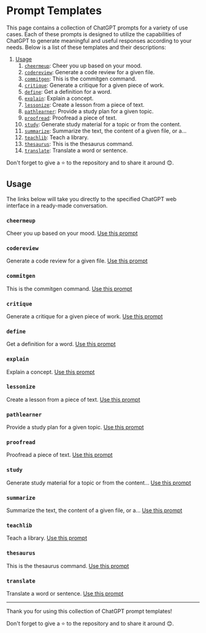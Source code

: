 # Prompt Templates

This page contains a collection of ChatGPT prompts for a variety of use cases. Each of these prompts is designed to utilize the capabilities of ChatGPT to generate meaningful and useful responses according to your needs. Below is a list of these templates and their descriptions:

1. [Usage](#usage)
    1. [`cheermeup`](#cheermeup): Cheer you up based on your mood.
    1. [`codereview`](#codereview): Generate a code review for a given file.
    1. [`commitgen`](#commitgen): This is the commitgen command.
    1. [`critique`](#critique): Generate a critique for a given piece of work.
    1. [`define`](#define): Get a definition for a word.
    1. [`explain`](#explain): Explain a concept.
    1. [`lessonize`](#lessonize): Create a lesson from a piece of text.
    1. [`pathlearner`](#pathlearner): Provide a study plan for a given topic.
    1. [`proofread`](#proofread): Proofread a piece of text.
    1. [`study`](#study): Generate study material for a topic or from the content.
    1. [`summarize`](#summarize): Summarize the text, the content of a given file, or a...
    1. [`teachlib`](#teachlib): Teach a library.
    1. [`thesaurus`](#thesaurus): This is the thesaurus command.
    1. [`translate`](#translate): Translate a word or sentence.

Don't forget to give a ⭐ to the repository and to share it around 😊.

## Usage

The links below will take you directly to the specified ChatGPT web interface in a ready-made conversation.

### `cheermeup`

Cheer you up based on your mood. [Use this prompt](https://chat.openai.com/share/a6505b48-37a2-471e-9d01-99d97f6e5c2e)

### `codereview`

Generate a code review for a given file. [Use this prompt](https://chat.openai.com/share/a0454c94-6f24-4c18-8a92-23369c9f3243)

### `commitgen`

This is the commitgen command. [Use this prompt](https://chat.openai.com/share/711b999f-a7d4-4882-9830-b2897e3f965b)

### `critique`

Generate a critique for a given piece of work. [Use this prompt](https://chat.openai.com/share/81984552-66c2-4767-acfa-ecbcd1234aae)

### `define`

Get a definition for a word. [Use this prompt](https://chat.openai.com/share/6480b1e7-36ac-460b-b611-f0798e27b3e8)

### `explain`

Explain a concept. [Use this prompt](https://chat.openai.com/share/0297ff48-4a5f-4b49-a4a0-9adf8d236c80)

### `lessonize`

Create a lesson from a piece of text. [Use this prompt](https://chat.openai.com/share/87cda538-1f5f-4d28-96ac-6285e3583ab7)

### `pathlearner`

Provide a study plan for a given topic. [Use this prompt](https://chat.openai.com/share/30eb3b5a-d24e-41ec-9392-fe6e036fbb7a)

### `proofread`

Proofread a piece of text. [Use this prompt](https://chat.openai.com/share/84f58f83-f0e3-4d93-a4b6-54388669c40c)

### `study`

Generate study material for a topic or from the content... [Use this prompt](https://chat.openai.com/share/1f764738-388c-4978-b3ce-6d983bcb7eef)

### `summarize`

Summarize the text, the content of a given file, or a... [Use this prompt](https://chat.openai.com/share/8e3007af-7a8c-4a4c-b044-2c6f612b2089)

### `teachlib`

Teach a library. [Use this prompt](https://chat.openai.com/share/8b9b48b1-809f-45f7-87fa-47022b5f3d66)

### `thesaurus`

This is the thesaurus command. [Use this prompt](https://chat.openai.com/share/1929bf95-5f11-4d74-b832-4ed372e29914)

### `translate`

Translate a word or sentence. [Use this prompt](https://chat.openai.com/share/887b7507-e63e-4153-b27f-3e1f81a07e3c)

___

Thank you for using this collection of ChatGPT prompt templates!

Don't forget to give a ⭐ to the repository and to share it around 😊.

